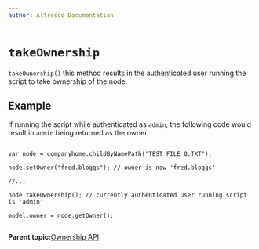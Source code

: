 ```yaml
---
author: Alfresco Documentation
---
```


# `takeOwnership`

`takeOwnership()` this method results in the authenticated user running the script to take ownership of the node.

## Example

If running the script while authenticated as `admin`, the following code would result in `admin` being returned as the owner.

```

var node = companyhome.childByNamePath("TEST_FILE_0.TXT");

node.setOwner("fred.bloggs"); // owner is now 'fred.bloggs'

//...

node.takeOwnership(); // currently authenticated user running script is 'admin'

model.owner = node.getOwner();
  
```

**Parent topic:**[Ownership API](../references/API-JS-Ownership.md)

